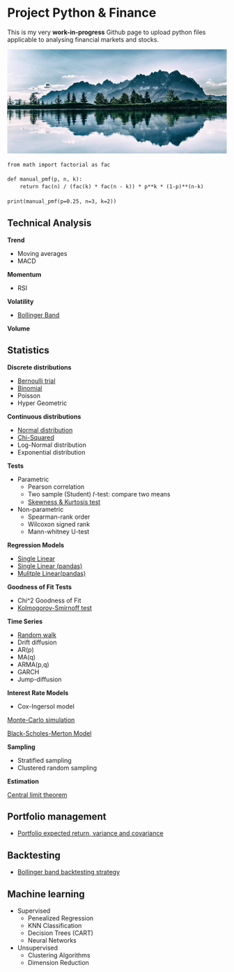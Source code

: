 # Project Python & Finance

This is my very **work-in-progress** Github page to upload python files applicable to analysing financial markets and stocks.

![Name](IMG-20191130-WA00012.jpeg)

```html
from math import factorial as fac

def manual_pmf(p, n, k):
    return fac(n) / (fac(k) * fac(n - k)) * p**k * (1-p)**(n-k)

print(manual_pmf(p=0.25, n=3, k=2))
```

## Technical Analysis
**Trend**

  - Moving averages
  - MACD
  
**Momentum**

  - RSI
  
**Volatility**

  - [Bollinger Band](https://github.com/BRushmere/Finance-Models/blob/master/Bollinger_band.ipynb)

**Volume**
  
## Statistics

**Discrete distributions**

- [Bernoulli trial](https://github.com/BRushmere/BRushmere.github.io/blob/master/Bernoulli_trial.ipynb)
- [Binomial](https://github.com/BRushmere/BRushmere.github.io/blob/master/Binomial.py)
- Poisson
- Hyper Geometric

**Continuous distributions**

- [Normal distribution](https://github.com/BRushmere/BRushmere.github.io/blob/master/Normal_distribution.ipynb)
- [Chi-Squared](https://github.com/BRushmere/BRushmere.github.io/blob/master/ChiSquared.ipynb)
- Log-Normal distribution
- Exponential distribution

**Tests**

- Parametric
  - Pearson correlation
  - Two sample (Student) 𝑡-test: compare two means
  - [Skewness & Kurtosis test](https://github.com/BRushmere/BRushmere.github.io/blob/master/Skewness%20%26%20Kurtosis.ipynb)
- Non-parametric
  - Spearman-rank order
  - Wilcoxon signed rank
  - Mann-whitney U-test

**Regression Models**

- [Single Linear](https://github.com/BRushmere/BRushmere.github.io/blob/master/Simple%20Regression%20Model.py)
- [Single Linear (pandas)](https://github.com/BRushmere/BRushmere.github.io/blob/master/LinRegression%20Pandas.py)
- [Mulitple Linear(pandas)](https://github.com/BRushmere/BRushmere.github.io/blob/master/Multiple%20linear%20regression(pandas).ipynb)

**Goodness of Fit Tests**

- Chi^2 Goodness of Fit 
- [Kolmogorov-Smirnoff test](https://github.com/BRushmere/BRushmere.github.io/blob/master/Kolmogorov-Smirnoff%20test.py)

**Time Series**

- [Random walk](https://github.com/BRushmere/BRushmere.github.io/blob/master/Random%20walk.ipynb)
- Drift diffusion
- AR(p)
- MA(q)
- ARMA(p,q)
- GARCH
- Jump-diffusion

**Interest Rate Models**
- Cox-Ingersol model

[Monte-Carlo simulation](https://github.com/BRushmere/BRushmere.github.io/blob/master/MonteCarlo.ipynb)

[Black-Scholes-Merton Model](https://github.com/BRushmere/BRushmere.github.io/blob/master/BSM_call.py)

**Sampling**
- Stratified sampling
- Clustered random sampling

**Estimation**

[Central limit theorem](https://github.com/BRushmere/BRushmere.github.io/blob/master/Central%20limit%20theorem.ipynb)

## Portfolio management
- [Portfolio expected return, variance and covariance](https://github.com/BRushmere/BRushmere.github.io/blob/master/Std%26Variance%26%20Covariance.ipynb)

## Backtesting
- [Bollinger band backtesting strategy](https://github.com/BRushmere/BRushmere.github.io/blob/master/Bollinger%20band%20backtest.ipynb)

## Machine learning
- Supervised
  - Penealized Regression
  - KNN Classification
  - Decision Trees (CART)
  - Neural Networks
- Unsupervised
  - Clustering Algorithms
  - Dimension Reduction

